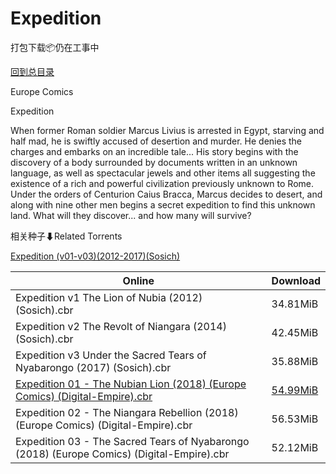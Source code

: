 # Expedition

打包下载📦仍在工事中

[回到总目录](/Catalogs.md)

Europe Comics

Expedition

When former Roman soldier Marcus Livius is arrested in Egypt, starving and half mad, he is swiftly accused of desertion and murder. He denies the charges and embarks on an incredible tale... His story begins with the discovery of a body surrounded by documents written in an unknown language, as well as spectacular jewels and other items all suggesting the existence of a rich and powerful civilization previously unknown to Rome. Under the orders of Centurion Caius Bracca, Marcus decides to desert, and along with nine other men begins a secret expedition to find this unknown land. What will they discover... and how many will survive?





相关种子⬇Related Torrents

[Expedition (v01-v03)(2012-2017)(Sosich)](https://github.com/alicewish/markdown/blob/master/torrent/Expedition--v01-v03--2012-2017--Sosich.md)

Online | Download
--- | ---
Expedition v1 The Lion of Nubia (2012) (Sosich).cbr | 34.81MiB
Expedition v2 The Revolt of Niangara (2014) (Sosich).cbr | 42.45MiB
Expedition v3 Under the Sacred Tears of Nyabarongo (2017) (Sosich).cbr | 35.88MiB
[Expedition 01 - The Nubian Lion (2018) (Europe Comics) (Digital-Empire).cbr](https://github.com/alicewish/markdown/blob/master/comic/Expedition-01-Nubian-Lion-2018-Europe-Comics-Digital-Empire-cbr.md) | [54.99MiB](https://pan.baidu.com/s/1GH8iEblrA4Ane8Lnz-tIaA#list/path=%2F0-Day%20Week%20of%202018%20Q2%2F0-Day%20Week%20of%202018.04.18%2F%E3%82%AF%E3%82%AA%E3%82%A2%E3%82%A2%E3%82%A4%E3%82%AA%E3%82%A4%E3%82%B5%E3%82%B7%E3%82%B7%E3%82%BF%E3%82%B1%E3%82%AF%E3%82%AB%E3%82%B9%E3%82%B1%E3%82%AD%E3%82%A4%E3%82%B7%E3%82%A2%E3%82%B9%E3%82%AB%E3%82%A2%E3%82%A8%E3%82%AD%E3%82%AF%E3%82%AF%E3%82%AB%E3%82%AA%E3%82%AF%E3%82%B9%E3%82%B7&parentPath=%2F0-Day%20Week%20of%202018%20Q2)
Expedition 02 - The Niangara Rebellion (2018) (Europe Comics) (Digital-Empire).cbr | 56.53MiB
Expedition 03 - The Sacred Tears of Nyabarongo (2018) (Europe Comics) (Digital-Empire).cbr | 52.12MiB